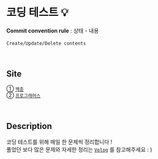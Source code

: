 # 코딩 테스트 💡

**Commit convention rule** : 상태 - 내용  
<br>
`Create/Update/Delete contents`

<br>

## Site
① [`백준`](https://www.acmicpc.net/) <br>
② [`프로그래머스`](https://programmers.co.kr/)  

<br>

## Description
코딩 테스트를 위해 매일 한 문제씩 정리합니다 !
<br>
풀었던 보다 많은 문제와 자세한 정리는 [`Velog`](https://velog.io/@shiningcastle) 를 참고해주세요 : )
